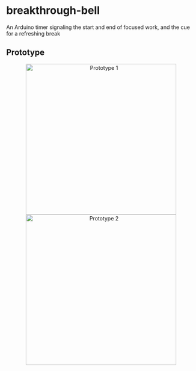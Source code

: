 # breakthrough-bell
An Arduino timer signaling the start and end of focused work, and the cue for a refreshing break

## Prototype

<div align="center">
  <img src="assets/prototype_1.png" alt="Prototype 1" width="400">
</div>

<div align="center">
  <img src="assets/prototype_2.png" alt="Prototype 2" width="400">
</div>
